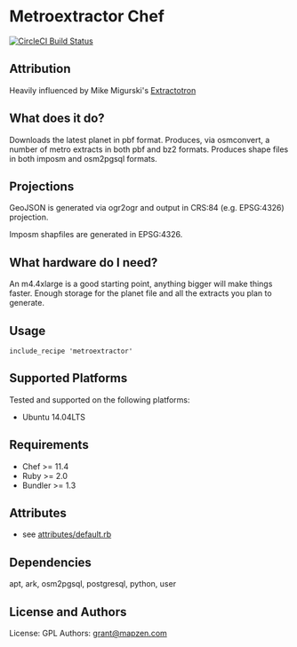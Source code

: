 Metroextractor Chef
===================
[![CircleCI Build Status](https://circleci.com/gh/mapzen/chef-metroextractor.svg?style=svg)](https://circleci.com/gh/mapzen/chef-metroextractor)

Attribution
-----------
Heavily influenced by Mike Migurski's [Extractotron](https://github.com/migurski/Extractotron/)

What does it do?
----------------
Downloads the latest planet in pbf format.
Produces, via osmconvert, a number of metro extracts in both pbf and bz2 formats.
Produces shape files in both imposm and osm2pgsql formats.

Projections
-----------
GeoJSON is generated via ogr2ogr and output in CRS:84 (e.g. EPSG:4326) projection.

Imposm shapfiles are generated in EPSG:4326.

What hardware do I need?
------------------------
An m4.4xlarge is a good starting point, anything bigger will make things faster.
Enough storage for the planet file and all the extracts you plan to generate.

Usage
-----
    include_recipe 'metroextractor'

Supported Platforms
-------------------
Tested and supported on the following platforms:

* Ubuntu 14.04LTS

Requirements
------------
* Chef >= 11.4
* Ruby >= 2.0
* Bundler >= 1.3

Attributes
----------
* see [attributes/default.rb](https://github.com/mapzen/chef-metroextractor/blob/master/attributes/default.rb)

Dependencies
-----------
apt, ark, osm2pgsql, postgresql, python, user

License and Authors
-------------------
License: GPL
Authors: grant@mapzen.com
